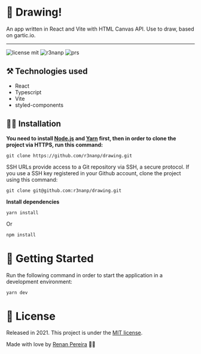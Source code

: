 # 🎨 Drawing!
An app written in React and Vite with HTML Canvas API. Use to draw, based on gartic.io.

---

![license mit](https://img.shields.io/github/license/r3nanp/drawing?color=blue&label=LICENSE&logo=github&style=for-the-badge)
![r3nanp](https://img.shields.io/badge/powered%20by-React-blue?style=for-the-badge&logo=react)
![prs](https://img.shields.io/static/v1?label=PRs&message=welcome&style=for-the-badge&color=24B36B&labelColor=000000)

## ⚒ Technologies used

- React
- Typescript
- Vite
- styled-components

## 👷‍♂️ Installation

**You need to install [Node.js](https://nodejs.org/en/download/) and [Yarn](https://yarnpkg.com/) first, then in order to clone the project via HTTPS, run this command:**

```
git clone https://github.com/r3nanp/drawing.git
```

SSH URLs provide access to a Git repository via SSH, a secure protocol. If you use a SSH key registered in your Github account, clone the project using this command:

```
git clone git@github.com:r3nanp/drawing.git
```

**Install dependencies**

```
yarn install
```

Or

```
npm install
```

# 🏃 Getting Started

Run the following command in order to start the application in a development environment:

```yarn dev```

# :closed_book: License

Released in 2021.
This project is under the [MIT license](LICENSE).

Made with love by [Renan Pereira](https://github.com/r3nanp) 💜🚀

